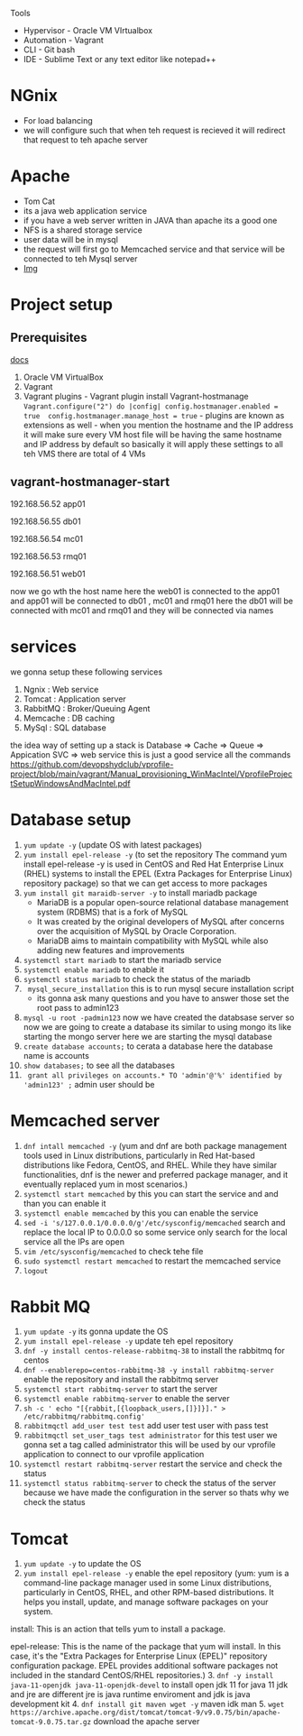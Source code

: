 Tools

- Hypervisor - Oracle VM VIrtualbox
- Automation - Vagrant
- CLI - Git bash
- IDE - Sublime Text or any text editor like notepad++

# NGnix

- For load balancing
- we will configure such that when teh request is recieved it will redirect that request to teh apache server

# Apache

- Tom Cat
- its a java web application service
- if you have a web server written in JAVA than apache its a good one
- NFS is a shared storage service
- user data will be in mysql
- the request will first go to Memcached service and that service will be connected to teh Mysql server
- [Img](https://github.com/jstgrowup/My_System_design/assets/40628582/3658511a-21a8-473c-97c5-d0ebc98cc635)

# Project setup

## Prerequisites

[docs](https://github.com/devopshydclub/vprofile-project/blob/main/vagrant/Manual_provisioning_WinMacIntel/VprofileProjectSetupWindowsAndMacIntel.pdf)

1.  Oracle VM VirtualBox
2.  Vagrant
3.  Vagrant plugins - Vagrant plugin install Vagrant-hostmanage
    `Vagrant.configure("2") do |config|
config.hostmanager.enabled = true 
config.hostmanager.manage_host = true` - plugins are known as extensions as well - when you mention the hostname and the IP address it will make sure every VM host file will be having the same hostname and IP address by default so basically it will apply these settings to all teh VMS
    there are total of 4 VMs

## vagrant-hostmanager-start

192.168.56.52 app01

192.168.56.55 db01

192.168.56.54 mc01

192.168.56.53 rmq01

192.168.56.51 web01

now we go wth the host name
here the web01 is connected to the app01 and app01 will be connected to db01 , mc01 and rmq01
here the db01 will be connected with mc01 and rmq01 and they will be connected via names

# services

we gonna setup these following services

1. Ngnix : Web service
2. Tomcat : Application server
3. RabbitMQ : Broker/Queuing Agent
4. Memcache : DB caching
5. MySql : SQL database

the idea way of setting up a stack is
Database => Cache => Queue => Appication SVC => web service
this is just a good service
all the commands
https://github.com/devopshydclub/vprofile-project/blob/main/vagrant/Manual_provisioning_WinMacIntel/VprofileProjectSetupWindowsAndMacIntel.pdf

# Database setup

1. `yum update -y` (update OS with latest packages)
2. `yum install epel-release -y` (to set the repository The command yum install epel-release -y is used in CentOS and Red Hat Enterprise Linux (RHEL) systems to install the EPEL (Extra Packages for Enterprise Linux) repository package) so that we can get access to more packages
3. `yum install git maraidb-server -y` to install mariadb package
   - MariaDB is a popular open-source relational database management system (RDBMS) that is a fork of MySQL
   - It was created by the original developers of MySQL after concerns over the acquisition of MySQL by Oracle Corporation.
   - MariaDB aims to maintain compatibility with MySQL while also adding new features and improvements
4. `systemctl start mariadb` to start the mariadb service
5. `systemctl enable mariadb` to enable it
6. `systemctl status mariadb` to check the status of the mariadb
7. ` mysql_secure_installation` this is to run mysql secure installation script
   - its gonna ask many questions and you have to answer those set the root pass to admin123
8. `mysql -u root -padmin123` now we have created the databsase server so now we are going to create a database its similar to using mongo its like starting the mongo server here we are starting the mysql database
9. `create database accounts;` to cerata a database here the database name is accounts
10. `show databases;` to see all the databases
11. ` grant all privileges on accounts.* TO 'admin'@'%' identified by 'admin123' ;` admin user should be

# Memcached server

1. `dnf intall memcached -y` (yum and dnf are both package management tools used in Linux distributions, particularly in Red Hat-based distributions like Fedora, CentOS, and RHEL. While they have similar functionalities, dnf is the newer and preferred package manager, and it eventually replaced yum in most scenarios.)
2. `systemctl start memcached` by this you can start the service and and than you can enable it
3. `systemctl enable memcached` by this you can enable the service
4. `sed -i 's/127.0.0.1/0.0.0.0/g'/etc/sysconfig/memcached` search and replace the local IP to 0.0.0.0 so some service only search for the local service all the IPs are open
5. `vim /etc/sysconfig/memcached` to check tehe file
6. `sudo systemctl restart memcached` to restart the memcached service
7. `logout`

# Rabbit MQ

1. `yum update -y` its gonna update the OS
2. `yum install epel-release -y` update teh epel repository
3. `dnf -y install centos-release-rabbitmq-38` to install the rabbitmq for centos
4. `dnf --enablerepo=centos-rabbitmq-38 -y install rabbitmq-server` enable the repository and install the rabbitmq server
5. `systemctl start rabbitmq-server` to start the server
6. `systemctl enable rabbitmq-server` to enable the server
7. `sh -c ' echo "[{rabbit,[{loopback_users,[]}]}]." > /etc/rabbitmq/rabbitmq.config'`
8. `rabbitmqctl add_user test test` add user test user with pass test
9. `rabbitmqctl set_user_tags test administrator` for this test user we gonna set a tag called administrator this will be used by our vprofile application to connect to our vprofile application
10. `systemctl restart rabbitmq-server` restart the service and check the status
11. `systemctl status rabbitmq-server` to check the status of the server because we have made the configuration in the server so thats why we check the status

# Tomcat

1. `yum update -y` to update the OS
2. `yum install epel-release -y` enable the epel repository (yum: yum is a command-line package manager used in some Linux distributions, particularly in CentOS, RHEL, and other RPM-based distributions. It helps you install, update, and manage software packages on your system.

install: This is an action that tells yum to install a package.

epel-release: This is the name of the package that yum will install. In this case, it's the "Extra Packages for Enterprise Linux (EPEL)" repository configuration package. EPEL provides additional software packages not included in the standard CentOS/RHEL repositories.) 3. `dnf -y install java-11-openjdk java-11-openjdk-devel` to install open jdk 11 for java 11 jdk and jre are different jre is java runtime enviroment and jdk is java development kit 4. `dnf install git maven wget -y` maven idk man 5. `wget https://archive.apache.org/dist/tomcat/tomcat-9/v9.0.75/bin/apache-tomcat-9.0.75.tar.gz` download the apache server

